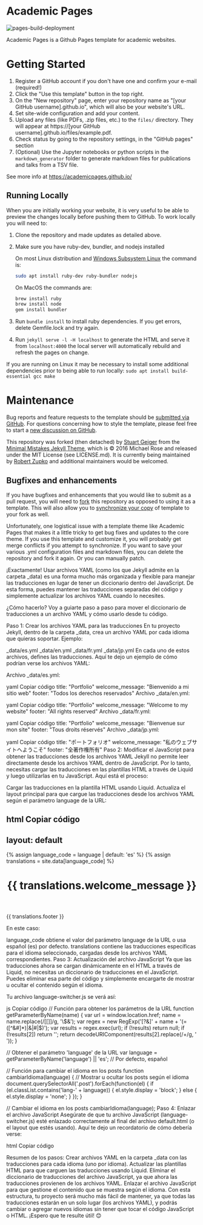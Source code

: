 # Academic Pages

![pages-build-deployment](https://github.com/academicpages/academicpages.github.io/actions/workflows/pages/pages-build-deployment/badge.svg)

Academic Pages is a Github Pages template for academic websites.

# Getting Started

1. Register a GitHub account if you don't have one and confirm your e-mail (required!)
1. Click the "Use this template" button in the top right.
1. On the "New repository" page, enter your repository name as "[your GitHub username].github.io", which will also be your website's URL.
1. Set site-wide configuration and add your content.
1. Upload any files (like PDFs, .zip files, etc.) to the `files/` directory. They will appear at https://[your GitHub username].github.io/files/example.pdf.
1. Check status by going to the repository settings, in the "GitHub pages" section
1. (Optional) Use the Jupyter notebooks or python scripts in the `markdown_generator` folder to generate markdown files for publications and talks from a TSV file.

See more info at https://academicpages.github.io/

## Running Locally

When you are initially working your website, it is very useful to be able to preview the changes locally before pushing them to GitHub. To work locally you will need to:

1. Clone the repository and made updates as detailed above.
1. Make sure you have ruby-dev, bundler, and nodejs installed
    
    On most Linux distribution and [Windows Subsystem Linux](https://learn.microsoft.com/en-us/windows/wsl/about) the command is:
    ```bash
    sudo apt install ruby-dev ruby-bundler nodejs
    ```
    On MacOS the commands are:
    ```bash
    brew install ruby
    brew install node
    gem install bundler
    ```
1. Run `bundle install` to install ruby dependencies. If you get errors, delete Gemfile.lock and try again.
1. Run `jekyll serve -l -H localhost` to generate the HTML and serve it from `localhost:4000` the local server will automatically rebuild and refresh the pages on change.

If you are running on Linux it may be necessary to install some additional dependencies prior to being able to run locally: `sudo apt install build-essential gcc make`

# Maintenance

Bug reports and feature requests to the template should be [submitted via GitHub](https://github.com/academicpages/academicpages.github.io/issues/new/choose). For questions concerning how to style the template, please feel free to start a [new discussion on GitHub](https://github.com/academicpages/academicpages.github.io/discussions).

This repository was forked (then detached) by [Stuart Geiger](https://github.com/staeiou) from the [Minimal Mistakes Jekyll Theme](https://mmistakes.github.io/minimal-mistakes/), which is © 2016 Michael Rose and released under the MIT License (see LICENSE.md). It is currently being maintained by [Robert Zupko](https://github.com/rjzupkoii) and additional maintainers would be welcomed.

## Bugfixes and enhancements

If you have bugfixes and enhancements that you would like to submit as a pull request, you will need to [fork](https://docs.github.com/en/pull-requests/collaborating-with-pull-requests/working-with-forks/fork-a-repo) this repository as opposed to using it as a template. This will also allow you to [synchronize your copy](https://docs.github.com/en/pull-requests/collaborating-with-pull-requests/working-with-forks/syncing-a-fork) of template to your fork as well.

Unfortunately, one logistical issue with a template theme like Academic Pages that makes it a little tricky to get bug fixes and updates to the core theme. If you use this template and customize it, you will probably get merge conflicts if you attempt to synchronize. If you want to save your various .yml configuration files and markdown files, you can delete the repository and fork it again. Or you can manually patch.












¡Exactamente! Usar archivos YAML (como los que Jekyll admite en la carpeta _data) es una forma mucho más organizada y flexible para manejar las traducciones en lugar de tener un diccionario dentro del JavaScript. De esta forma, puedes mantener las traducciones separadas del código y simplemente actualizar los archivos YAML cuando lo necesites.

¿Cómo hacerlo?
Voy a guiarte paso a paso para mover el diccionario de traducciones a un archivo YAML y cómo usarlo desde tu código.

Paso 1: Crear los archivos YAML para las traducciones
En tu proyecto Jekyll, dentro de la carpeta _data, crea un archivo YAML por cada idioma que quieras soportar. Ejemplo:

_data/es.yml
_data/en.yml
_data/fr.yml
_data/jp.yml
En cada uno de estos archivos, defines las traducciones. Aquí te dejo un ejemplo de cómo podrían verse los archivos YAML:

Archivo _data/es.yml:

yaml
Copiar código
title: "Portfolio"
welcome_message: "Bienvenido a mi sitio web"
footer: "Todos los derechos reservados"
Archivo _data/en.yml:

yaml
Copiar código
title: "Portfolio"
welcome_message: "Welcome to my website"
footer: "All rights reserved"
Archivo _data/fr.yml:

yaml
Copiar código
title: "Portfolio"
welcome_message: "Bienvenue sur mon site"
footer: "Tous droits réservés"
Archivo _data/jp.yml:

yaml
Copiar código
title: "ポートフォリオ"
welcome_message: "私のウェブサイトへようこそ"
footer: "全著作権所有"
Paso 2: Modificar el JavaScript para obtener las traducciones desde los archivos YAML
Jekyll no permite leer directamente desde los archivos YAML dentro de JavaScript. Por lo tanto, necesitas cargar las traducciones en las plantillas HTML a través de Liquid y luego utilizarlas en tu JavaScript. Aquí está el proceso:

Cargar las traducciones en la plantilla HTML usando Liquid. Actualiza el layout principal para que cargue las traducciones desde los archivos YAML según el parámetro language de la URL:

html
Copiar código
---
layout: default
---

{% assign language_code = language | default: 'es' %}
{% assign translations = site.data[language_code] %}

<!DOCTYPE html>
<html lang="{{ language_code }}">
<head>
  <meta charset="UTF-8">
  <meta name="viewport" content="width=device-width, initial-scale=1.0">
  <title id="title">{{ translations.title }}</title>
</head>
<body>
  <header>
    <h1 id="welcome-message">{{ translations.welcome_message }}</h1>
  </header>

  <!-- Contenido principal -->

  <footer>
    <p id="footer-text">{{ translations.footer }}</p>
  </footer>

  <!-- Incluir el archivo JavaScript -->
  <script src="/assets/js/language-switcher.js"></script>
</body>
</html>
En este caso:

language_code obtiene el valor del parámetro language de la URL o usa español (es) por defecto.
translations contiene las traducciones específicas para el idioma seleccionado, cargadas desde los archivos YAML correspondientes.
Paso 3: Actualización del archivo JavaScript
Ya que las traducciones ahora se cargan dinámicamente en el HTML a través de Liquid, no necesitas un diccionario de traducciones en el JavaScript. Puedes eliminar esa parte del código y simplemente encargarte de mostrar u ocultar el contenido según el idioma.

Tu archivo language-switcher.js se verá así:

js
Copiar código
// Función para obtener los parámetros de la URL
function getParameterByName(name) {
    var url = window.location.href;
    name = name.replace(/[\[\]]/g, '\\$&');
    var regex = new RegExp('[?&]' + name + '(=([^&#]*)|&|#|$)');
    var results = regex.exec(url);
    if (!results) return null;
    if (!results[2]) return '';
    return decodeURIComponent(results[2].replace(/\+/g, ' '));
}

// Obtener el parámetro 'language' de la URL
var language = getParameterByName('language') || 'es'; // Por defecto, español

// Función para cambiar el idioma en los posts
function cambiarIdioma(language) {
    // Mostrar u ocultar los posts según el idioma
    document.querySelectorAll('.post').forEach(function(el) {
        if (el.classList.contains('lang-' + language)) {
            el.style.display = 'block';
        } else {
            el.style.display = 'none';
        }
    });
}

// Cambiar el idioma en los posts
cambiarIdioma(language);
Paso 4: Enlazar el archivo JavaScript
Asegúrate de que tu archivo JavaScript (language-switcher.js) esté enlazado correctamente al final del archivo default.html (o el layout que estés usando). Aquí te dejo un recordatorio de cómo debería verse:

html
Copiar código
<!-- Incluye el archivo JavaScript al final del body -->
<script src="/assets/js/language-switcher.js"></script>
Resumen de los pasos:
Crear archivos YAML en la carpeta _data con las traducciones para cada idioma (uno por idioma).
Actualizar las plantillas HTML para que carguen las traducciones usando Liquid.
Eliminar el diccionario de traducciones del archivo JavaScript, ya que ahora las traducciones provienen de los archivos YAML.
Enlazar el archivo JavaScript para que gestione el contenido que se muestra según el idioma.
Con esta estructura, tu proyecto será mucho más fácil de mantener, ya que todas las traducciones estarán en un solo lugar (los archivos YAML), y podrás cambiar o agregar nuevos idiomas sin tener que tocar el código JavaScript o HTML. ¡Espero que te resulte útil! 😊